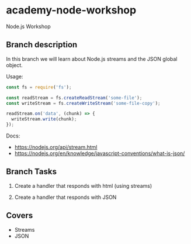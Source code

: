 # academy-node-workshop

Node.js Workshop

## Branch description

In this branch we will learn about Node.js streams and the JSON global object.

Usage:

```js
const fs = require('fs');

const readStream = fs.createReadStream('some-file');
const writeStream = fs.createWriteStream('some-file-copy');

readStream.on('data', (chunk) => {
  writeStream.write(chunk);
});

```

Docs:
- https://nodejs.org/api/stream.html
- https://nodejs.org/en/knowledge/javascript-conventions/what-is-json/

## Branch Tasks
1. Create a handler that responds with html (using streams)
   
2. Create a handler that responds with JSON

## Covers

- Streams
- JSON
